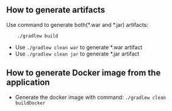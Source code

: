 ## How to generate artifacts

Use command to generate both(*.war and *.jar) artifacts:
```
    ./gradlew build          
```
* Use ``` ./gradlew clean war ``` to generate *.war artifact
* Use ``` ./gradlew clean jar ``` to generate *.jar artifact

## How to generate Docker image from the application

* Generate the docker image with command: ``` ./gradlew clean buildDocker ```